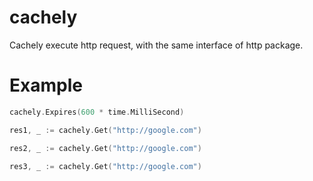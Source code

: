 cachely
========

Cachely execute http request, with the same interface of http package.

Example
========


```go
cachely.Expires(600 * time.MilliSecond)

res1, _ := cachely.Get("http://google.com")

res2, _ := cachely.Get("http://google.com")

res3, _ := cachely.Get("http://google.com")
```
